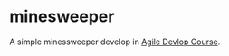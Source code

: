 # minesweeper
A simple minessweeper develop in [Agile Devlop Course](http://www.kleer.la/es/categoria/software/cursos/6-desarrollo-%C3%81gil-de-software).
